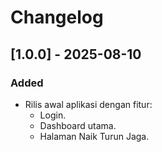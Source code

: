 # Changelog

## [1.0.0] - 2025-08-10
### Added
- Rilis awal aplikasi dengan fitur:
  - Login.
  - Dashboard utama.
  - Halaman Naik Turun Jaga.
